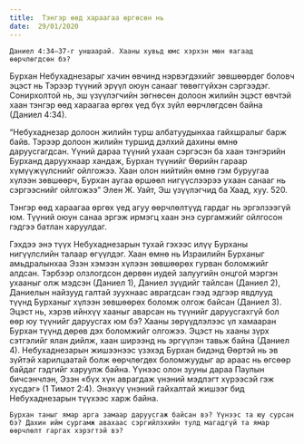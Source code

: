 ```yaml
---
title:  Тэнгэр өөд хараагаа өргөсөн нь
date:  29/01/2020
---
```


`Даниел 4:34–37-г уншаарай. Хааны хувьд юмс хэрхэн мөн яагаад өөрчлөгдсөн бэ?`

Бурхан Небухаднезарыг хачин өвчинд нэрвэгдэхийг зөвшөөрдөг боловч эцэст нь Тэрээр түүний эрүүл оюун санааг төвөггүйхэн сэргээдэг. Сонирхолтой нь, эш үзүүлэгчийн зөгнөсөн долоон жилийн эцэст өвчтэй хаан тэнгэр өөд хараагаа өргөх үед бүх зүйл өөрчлөгдсөн байна (Даниел 4:34).

“Небухаднезар долоон жилийн турш албатуудынхаа гайхшралыг барж байв. Тэрээр долоон жилийн туршид дэлхий дахины өмнө даруусгагдсан. Үүний дараа түүний ухаан сэргэсэн ба хаан тэнгэрийн Бурханд даруухнаар хандаж, Бурхан түүнийг Өөрийн гараар хүмүүжүүлснийг ойлгожээ. Хаан олон нийтийн өмнө гэм буруугаа хүлээн зөвшөөрч, Бурхан аугаа өршөөл нигүүслээрээ ухаан санааг нь сэргээснийг ойлгожээ” Элен Ж. Уайт, Эш үзүүлэгчид ба Хаад, хуу. 520.

Тэнгэр өөд хараагаа өргөх үед агуу өөрчлөлтүүд гардаг нь эргэлзээгүй юм. Түүний оюун санаа эргэж ирмэгц хаан энэ сургамжийг ойлгосон гэдгээ батлан харуулдаг.

Гэхдээ энэ түүх Небухаднезарын тухай гэхээс илүү Бурханы нигүүлслийн талаар өгүүлдэг. Хаан өмнө нь Израилийн Бурханыг амьдралынхаа Эзэн хэмээн хүлээн зөвшөөрөх гурван боломжийг алдсан. Тэрбээр олзлогдсон дөрвөн иудей залуугийн онцгой мэргэн ухааныг олж мэдсэн (Даниел 1), Даниел зүүдийг тайлсан (Даниел 2), Даниелын найзууд галтай зуухнаас аврагдсан гээд эдгээр явдлууд түүнд Бурханыг хүлээн зөвшөөрөх боломж олгож байсан (Даниел 3). Эцэст нь, хэрэв  ийнхүү хааныг аварсан нь  түүнийг даруусгахгүй бол өөр юу түүнийг даруусгах юм бэ? Хааны зөрүүдлэлээс  үл хамааран Бурхан түүнд дөрөв дэх боломжийг олгожээ. Эцэст нь хааны зүрх сэтгэлийг ялан дийлж, хаан ширээнд нь эргүүлэн тавьж  байна (Даниел 4). Небухаднезарын жишээнээс үзэхэд Бурхан бидэнд Өөртэй нь эв зүйтэй харилцаатай болж өөрчлөгдөх боломжуудыг ар араас нь өгсөөр байдаг гэдгийг харуулж байна. Үүнээс олон зууны дараа Паулын бичсэнчлэн, Эзэн «бүх хүн аврагдаж үнэний мэдлэгт хүрээсэй гэж хүсдэг» (1 Тимот 2:4). Энэхүү үнэний гайхалтай жишээг бид Небухаднезарын түүхээс харж байна.

`Бурхан таныг ямар арга замаар даруусгаж байсан вэ? Үүнээс та юу сурсан бэ? Дахин ийм сургамж авахаас сэргийлэхийн тулд магадгүй та ямар өөрчлөлт гаргах хэрэгтэй вэ?`